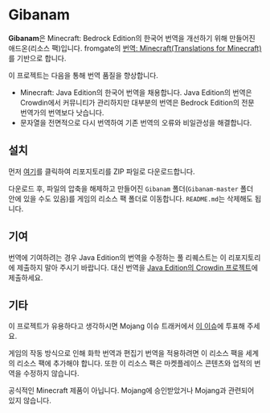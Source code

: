 # Gibanam


**Gibanam**은 Minecraft: Bedrock Edition의 한국어 번역을 개선하기 위해 만들어진 애드온(리소스 팩)입니다. fromgate의 [번역: Minecraft(Translations for Minecraft)](https://github.com/fromgate/TranslationsForMinecraft)를 기반으로 합니다.

이 프로젝트는 다음을 통해 번역 품질을 향상합니다.

- Minecraft: Java Edition의 한국어 번역을 채용합니다. Java Edition의 번역은 Crowdin에서 커뮤니티가 관리하지만 대부분의 번역은 Bedrock Edition의 전문 번역가의 번역보다 낫습니다.
- 문자열을 전면적으로 다시 번역하여 기존 번역의 오류와 비일관성을 해결합니다.


## 설치
먼저 [여기](https://github.com/Johnmacrocraft/Gibanam/archive/refs/heads/master.zip)를 클릭하여 리포지토리를 ZIP 파일로 다운로드합니다.

다운로드 후, 파일의 압축을 해제하고 만들어진 `Gibanam` 폴더(`Gibanam-master` 폴더 안에 있을 수도 있음)를 게임의 리소스 팩 폴더로 이동합니다. `README.md`는 삭제해도 됩니다.


## 기여
번역에 기여하려는 경우 Java Edition의 번역을 수정하는 풀 리퀘스트는 이 리포지토리에 제출하지 말아 주시기 바랍니다. 대신 번역을 [Java Edition의 Crowdin 프로젝트](https://crowdin.com/project/minecraft)에 제출하세요.


## 기타
이 프로젝트가 유용하다고 생각하시면 Mojang 이슈 트래커에서 [이 이슈](https://bugs.mojang.com/browse/MCPE/issues/MCPE-176901)에 투표해 주세요.

게임의 작동 방식으로 인해 화학 번역과 편집기 번역을 적용하려면 이 리소스 팩을 세계의 리소스 팩에 추가해야 합니다. 또한 이 리소스 팩은 마켓플레이스 콘텐츠와 업적의 번역을 수정하지 않습니다.

공식적인 Minecraft 제품이 아닙니다. Mojang에 승인받았거나 Mojang과 관련되어 있지 않습니다.

